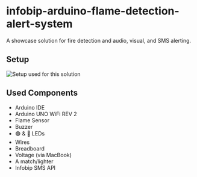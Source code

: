 # infobip-arduino-flame-detection-alert-system
A showcase solution for fire detection and audio, visual, and SMS alerting.

## Setup
![Setup used for this solution](https://i.ibb.co/D1pQWYH/infobip-arduino-setup.png "Setup used for this solution")


## Used Components
- Arduino IDE
- Arduino UNO WiFi REV 2
- Flame Sensor
- Buzzer
- 🟢 & 🔴 LEDs
- Wires
- Breadboard
- Voltage (via MacBook)
- A match/lighter
- Infobip SMS API
